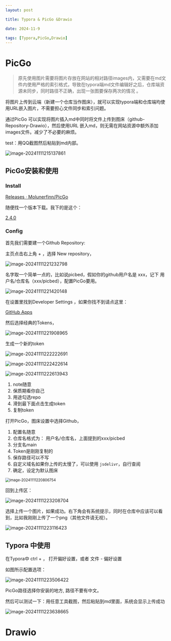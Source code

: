 ```yaml
---
layout: post

title: Typora & PicGo &Drawio

date: 2024-11-9

tags: [Typora,PicGo,Drawio]
---
```






# PicGo

> 原先使用图片需要将图片存放在网站的相对路径images内，又需要在md文件内使用严格的索引格式，导致在typora端md文件编辑好之后，仓库端资源未同步，同时路径不正确，出现一张图要保存两次的情况 。

将图片上传到云端（新建一个仓库当作图床），就可以实现typora端和仓库端均使用URL嵌入图片，不需要担心文件同步和索引问题。

通过PicGo 可以实现将图片插入md中同时将文件上传到图床（github-Repository-Drawio），然后使用URL 嵌入md，则无需在网站资源中额外添加images文件。减少了不必要的麻烦。

test：用QQ截图然后粘贴到md内部。

![image-20241111215137861](https://raw.githubusercontent.com/violet-wdream/Drawio/main/PNG/202411112151933.png)



## PicGo安装和使用

### Install

[Releases · Molunerfinn/PicGo](https://github.com/Molunerfinn/PicGo/releases)

随便找一个版本下载。我下的是这个：

[2.4.0](https://picgo-release.molunerfinn.com/2.4.0-beta.8/PicGo-Setup-2.4.0-beta.8.exe)

### Config

首先我们需要建一个Github Repository:

主页点击右上角 + ，选择 New repository，

![image-20241111221232798](https://raw.githubusercontent.com/violet-wdream/Drawio/main/PNG/202411112212827.png)



名字取一个简单一点的，比如说picbed，假如你的github用户名是 xxx，记下 用户名/仓库名（xxx/picbed），配置PicGo要用。

![image-20241111221420148](https://raw.githubusercontent.com/violet-wdream/Drawio/main/PNG/202411112214170.png)



在设置里找到Developer Settings ，如果你找不到请点这里：

[GitHub Apps](https://github.com/settings/apps)    

然后选择经典的Tokens，



![image-20241111221908965](https://raw.githubusercontent.com/violet-wdream/Drawio/main/PNG/202411112219984.png)

生成一个新的token

![image-20241111222222691](https://raw.githubusercontent.com/violet-wdream/Drawio/main/PNG/202411112222714.png)



![image-20241111222422614](https://raw.githubusercontent.com/violet-wdream/Drawio/main/PNG/202411112224645.png)

![image-20241111222613943](https://raw.githubusercontent.com/violet-wdream/Drawio/main/PNG/202411112226967.png)

1. note随意
2. 保质期看你自己
3. 用途勾选repo
4. 滑到最下面点击生成token
5. 复制token







打开PicGo，图床设置中选择Github，

1. 配置名随意
2. 仓库名格式为： 用户名/仓库名，上面提到的xxx/picbed
3. 分支名main
4. Token是刚刚复制的
5. 保存路径可以不写
6. 自定义域名如果你上传的太慢了，可以使用 `jsdelivr`，自行查阅
7. 确定，设定为默认图床

<img src="https://raw.githubusercontent.com/violet-wdream/Drawio/main/PNG/202411112208790.png" alt="image-20241111220806754" style="zoom: 80%;" />

回到上传区：

![image-20241111223208704](https://raw.githubusercontent.com/violet-wdream/Drawio/main/PNG/202411112232738.png)

选择上传一个图片，如果成功。右下角会有系统提示，同时在仓库中应该可以看到，比如我刚刚上传了一个png（其他文件请无视）。

![image-20241111223116423](https://raw.githubusercontent.com/violet-wdream/Drawio/main/PNG/202411112231462.png)



## Typora 中使用

在Typora中 ctrl + ， 打开偏好设置，或者  文件 - 偏好设置

如图所示配置选项：

![image-20241111223506422](https://raw.githubusercontent.com/violet-wdream/Drawio/main/PNG/202411112235467.png)

PicGo路径选择你安装的地方, 路径不要有中文。



然后可以测试一下：用任意工具截图，然后粘贴到md里面，系统会显示上传成功

![image-20241111223638665](https://raw.githubusercontent.com/violet-wdream/Drawio/main/PNG/202411112236686.png)





# Drawio

